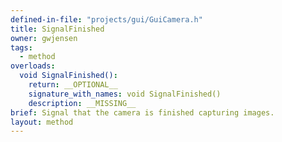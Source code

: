 ```yaml
---
defined-in-file: "projects/gui/GuiCamera.h"
title: SignalFinished
owner: gwjensen
tags:
  - method
overloads:
  void SignalFinished():
    return: __OPTIONAL__
    signature_with_names: void SignalFinished()
    description: __MISSING__
brief: Signal that the camera is finished capturing images.
layout: method
---
```

